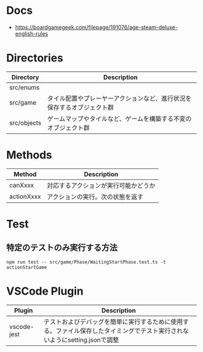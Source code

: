 
# Docs

- https://boardgamegeek.com/filepage/191076/age-steam-deluxe-english-rules

# Directories

|Directory|Description|
|---|---|
|src/enums||
|src/game|タイル配置やプレーヤーアクションなど、進行状況を保存するオブジェクト群|
|src/objects|ゲームマップやタイルなど、ゲームを構築する不変のオブジェクト群|

# Methods

|Method|Description|
|---|---|
|canXxxx|対応するアクションが実行可能かどうか|
|actionXxxx|アクションの実行。次の状態を返す|

# Test

## 特定のテストのみ実行する方法
```
npm run test -- src/game/Phase/WaitingStartPhase.test.ts -t actionStartGame
```

# VSCode Plugin

|Plugin|Description|
|---|---|
|vscode-jest|テストおよびデバッグを簡単に実行するために使用する。ファイル保存したタイミングでテスト実行されないようにsetting.jsonで調整|